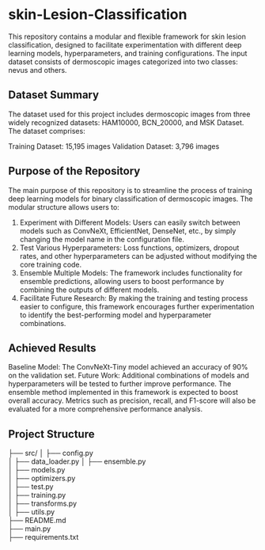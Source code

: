# skin-Lesion-Classification
This repository contains a modular and flexible framework for skin lesion classification, designed to facilitate experimentation with different deep learning models, hyperparameters, and training configurations. The input dataset consists of dermoscopic images categorized into two classes: nevus and others.

## Dataset Summary
The dataset used for this project includes dermoscopic images from three widely recognized datasets: HAM10000, BCN_20000, and MSK Dataset. The dataset comprises:

Training Dataset: 15,195 images
Validation Dataset: 3,796 images
## Purpose of the Repository
The main purpose of this repository is to streamline the process of training deep learning models for binary classification of dermoscopic images. The modular structure allows users to:

1. Experiment with Different Models: Users can easily switch between models such as ConvNeXt, EfficientNet, DenseNet, etc., by simply changing the model name in the configuration file.
2. Test Various Hyperparameters: Loss functions, optimizers, dropout rates, and other hyperparameters can be adjusted without modifying the core training code.
3. Ensemble Multiple Models: The framework includes functionality for ensemble predictions, allowing users to boost performance by combining the outputs of different models.
4. Facilitate Future Research: By making the training and testing process easier to configure, this framework encourages further experimentation to identify the best-performing model and hyperparameter combinations.
## Achieved Results
Baseline Model: The ConvNeXt-Tiny model achieved an accuracy of 90% on the validation set.
Future Work:
Additional combinations of models and hyperparameters will be tested to further improve performance.
The ensemble method implemented in this framework is expected to boost overall accuracy.
Metrics such as precision, recall, and F1-score will also be evaluated for a more comprehensive performance analysis.

## Project Structure


├── src/
│   ├── config.py         
│   ├── data_loader.py 
│   ├── ensemble.py       
│   ├── models.py         
│   ├── optimizers.py    
│   ├── test.py           
│   ├── training.py       
│   ├── transforms.py  
│   ├── utils.py         
├── README.md          
├── main.py               
├── requirements.txt      

